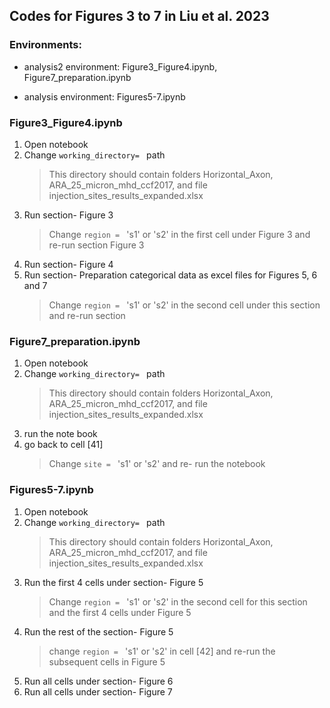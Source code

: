 ## Codes for Figures 3 to 7 in Liu et al. 2023

### Environments: 

- analysis2 environment: Figure3_Figure4.ipynb, Figure7_preparation.ipynb

- analysis environment: Figures5-7.ipynb


### Figure3_Figure4.ipynb

1. Open notebook
2. Change `working_directory= ` path  
    > This directory should contain folders Horizontal_Axon, ARA_25_micron_mhd_ccf2017, and file injection_sites_results_expanded.xlsx
3. Run section-  Figure 3  
    > Change `region = ` 's1' or 's2' in the first cell under Figure 3 and re-run section Figure 3
4. Run section- Figure 4
5. Run section- Preparation categorical data as excel files for Figures 5, 6 and 7  
    > Change `region = ` 's1' or 's2' in the second cell under this section and re-run section  

### Figure7_preparation.ipynb
1. Open notebook
2. Change `working_directory= ` path  
    > This directory should contain folders Horizontal_Axon, ARA_25_micron_mhd_ccf2017, and file injection_sites_results_expanded.xlsx
3. run the note book
4. go back to cell [41]
    > Change `site = ` 's1' or 's2' and re- run the notebook

### Figures5-7.ipynb
1. Open notebook
2. Change `working_directory= ` path  
    > This directory should contain folders Horizontal_Axon, ARA_25_micron_mhd_ccf2017, and file injection_sites_results_expanded.xlsx
3. Run the first 4 cells under section- Figure 5
    > Change `region = ` 's1' or 's2' in the second cell for this section and the first 4 cells under Figure 5
4. Run the rest of the section- Figure 5
    > change `region = ` 's1' or 's2' in cell [42] and re-run the subsequent cells in Figure 5
6. Run all cells under section- Figure 6
7. Run all cells under section- Figure 7
